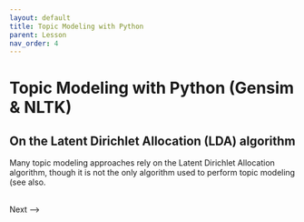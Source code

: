 ```yaml
---
layout: default
title: Topic Modeling with Python
parent: Lesson
nav_order: 4
---
```


# Topic Modeling with Python (Gensim & NLTK)

## On the Latent Dirichlet Allocation (LDA) algorithm

Many topic modeling approaches rely on the Latent Dirichlet Allocation algorithm, though it is not the only algorithm used to perform topic modeling (see also.


<br />
Next --> 
